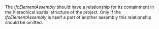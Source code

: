 The _IfcElementAssembly_ should have a relationship for its containment in the hierachical spatial structure of the project. Only if the _IfcElementAssembly_ is itself a part of another assembly this relationship should be omitted.